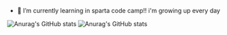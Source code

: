 - 🌱 I’m currently learning in sparta code camp!!
i'm growing up every day


![Anurag's GitHub stats](https://github-readme-stats.vercel.app/api?username=anuraghazra&show_icons=true)
![Anurag's GitHub stats](https://github-readme-stats.vercel.app/api?username=hyeoneeeeee&show_icons=true&theme=radical)
